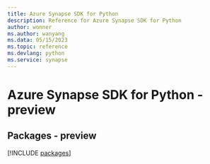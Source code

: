 ```yaml
---
title: Azure Synapse SDK for Python
description: Reference for Azure Synapse SDK for Python
author: wonner
ms.author: wanyang
ms.data: 05/15/2023
ms.topic: reference
ms.devlang: python
ms.service: synapse
---
```

# Azure Synapse SDK for Python - preview
## Packages - preview
[!INCLUDE [packages](synapse-index.md)]